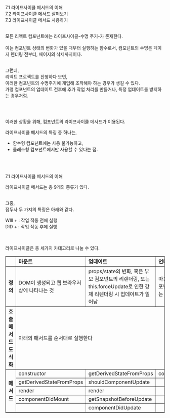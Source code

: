 7.1 라이프사이클 메서드의 이해 <br/>
7.2 라이프사이클 메서드 살펴보기 <br/>
7.3 라이프사이클 메서드 사용하기<br/>

<br/>
모든 리액트 컴포넌트에는 라이프사이클-수명 주기-가 존재한다.
<br/><br/>
이는 컴포넌트 상태의 변화가 있을 때부터 실행하는 함수로서,
컴포넌트의 수명은 페이지 렌더링 전부터, 페이지의 삭제까지이다.
<br/><br/>


그런데, <br/>
리엑트 프로젝트를 진행하다 보면, <br/>
이러한 컴포넌트의 수명주기에 개입해 조작해야 하는 경우가 생길 수 있다. <br/>
가령 컴포넌트의 업데이트 전후에 추가 작업 처리를 만들거나, 특정 업데이트를 방지하는 경우처럼.<br/>

<br/><br/>

이러한 상황을 위해, 컴포넌트의 라이프사이클 메서드가 이용된다.<br/>

라이프사이클 메서드의 특징 중 하나는, <br/>
- 함수형 컴포넌트에는 사용 불가능하고, <br/>
- 클래스형 컴포넌트에서만 사용할 수 있다는 점.<br/>

<br/><br/><br/>
7.1 라이프사이클 메서드의 이해

라이프사이클 메서드는 총 9개의 종류가 있다.<br/>
<br/>

그중, <br/>
접두사 두 가지의 특징은 아래와 같다.<br/>

WIll + : 작업 작동 전에 실행<br/>
DID + : 작업 작동 후에 실행

<br/><br/>
라이프사이클은 총 세가지 카테고리로 나눌 수 있다.


<table style="border-collapse: collapse; width: 100%;" border="1" data-ke-align="alignLeft">
<tbody>
<tr>
<td colspan="2" rowspan="1">
<div><span><span>​</span></span></div>
</td>
<td colspan="1" rowspan="1">
<div><span><span><b>마운트</b></span></span></div>
</td>
<td colspan="1" rowspan="1">
<div><span><span><b>업데이트</b></span></span></div>
</td>
<td colspan="2" rowspan="1">
<div><span><span><b>언마운트</b></span></span></div>
</td>
</tr>
<tr>
<td colspan="2" rowspan="1">
<div><span><span><b>정의</b></span></span></div>
</td>
<td colspan="1" rowspan="1">
<div><span><span>DOM이 생성되고 웹 브라우저 상에 나타나는 것</span></span></div>
</td>
<td colspan="1" rowspan="1">
<div><span><span>props/state의 변화, 혹은 부모 컴포넌트의 리렌더링, 또는 this.forceUpdate로 인한 강제 리렌더링 시 업데이트가 일어남</span></span></div>
</td>
<td colspan="2" rowspan="1">
<div><span><span>마운트의 반대과정이다. 컴포넌트를 DOM에서 제거하는 것</span></span></div>
</td>
</tr>
<tr>
<td colspan="2" rowspan="1">
<div><span><span><b>호출 메서드 도식화 </b></span></span></div>
</td>
<td colspan="4" rowspan="1">
<div><span><span>아래의 매서드를 순서대로 실행한다</span></span></div>
</td>
</tr>
<tr>
<td colspan="2" rowspan="5">
<div><span><span><b>메서드</b></span></span></div>
</td>
<td colspan="1" rowspan="1">
<div><span><span>constructor</span></span></div>
</td>
<td colspan="1" rowspan="1">
<div><span><span>getDerivedStateFromProps</span></span></div>
</td>
<td colspan="2" rowspan="1">
<div><span><span>componentWillUnmount</span></span></div>
</td>
</tr>
<tr>
<td colspan="1" rowspan="1">
<div><span><span>getDerivedStateFromProps</span></span></div>
</td>
<td colspan="1" rowspan="1">
<div><span><span>shouldComponentUpdate</span></span></div>
</td>
<td colspan="2" rowspan="1">
<div><span><span>​</span></span></div>
</td>
</tr>
<tr>
<td colspan="1" rowspan="1">
<div><span><span>render</span></span></div>
</td>
<td colspan="1" rowspan="1">
<div><span><span>render</span></span></div>
</td>
<td colspan="2" rowspan="1">
<div><span><span>​</span></span></div>
</td>
</tr>
<tr>
<td colspan="1" rowspan="1">
<div><span><span>componentDidMount</span></span></div>
</td>
<td colspan="1" rowspan="1">
<div><span><span>getSnapshotBeforeUpdate</span></span></div>
</td>
<td colspan="2" rowspan="1">
<div><span><span>​</span></span></div>
</td>
</tr>
<tr>
<td colspan="1" rowspan="1">
<div><span><span>​</span></span></div>
</td>
<td colspan="1" rowspan="1">
<div><span><span>componentDidUpdate</span></span></div>
</td>
<td colspan="2" rowspan="1">
<div><span><span>​</span></span></div>
</td>
</tr>
</tbody>
</table>



<br/>
<br/>
<br/>